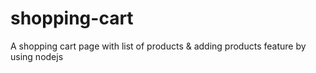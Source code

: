 # shopping-cart
A shopping cart page with list of products & adding products feature by using nodejs 
